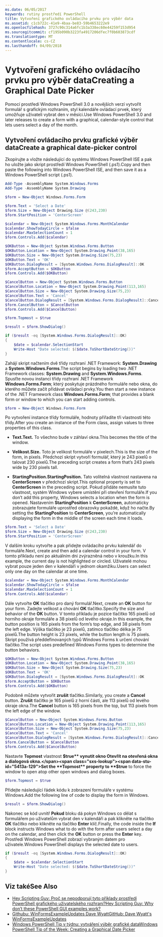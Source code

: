 ```yaml
---
ms.date: 06/05/2017
keywords: rutiny prostředí PowerShell
title: Vytvoření grafického ovládacího prvku pro výběr data
ms.assetid: c1cb722c-41e9-4baa-be83-59b4653222e9
ms.openlocfilehash: 3727c90c314a6fc1b3a338ec60e44259f153d954
ms.sourcegitcommit: cf195b090b3223fa4917206dfec7f0b603873cdf
ms.translationtype: MT
ms.contentlocale: cs-CZ
ms.lasthandoff: 04/09/2018
---
```

# <a name="creating-a-graphical-date-picker"></a><span data-ttu-id="5413a-103">Vytvoření grafického ovládacího prvku pro výběr data</span><span class="sxs-lookup"><span data-stu-id="5413a-103">Creating a Graphical Date Picker</span></span>

<span data-ttu-id="5413a-104">Pomocí prostředí Windows PowerShell 3.0 a novějších verzí vytvořit formulář s grafickým rozhraním, styl kalendáře ovládací prvek, který umožňuje uživateli vybrat den v měsíci.</span><span class="sxs-lookup"><span data-stu-id="5413a-104">Use Windows PowerShell 3.0 and later releases to create a form with a graphical, calendar-style control that lets users select a day of the month.</span></span>

## <a name="create-a-graphical-date-picker-control"></a><span data-ttu-id="5413a-105">Vytvoření ovládacího prvku grafické výběr data</span><span class="sxs-lookup"><span data-stu-id="5413a-105">Create a graphical date-picker control</span></span>

<span data-ttu-id="5413a-106">Zkopírujte a vložte následující do systému Windows PowerShell ISE a pak ho uložte jako skript prostředí Windows PowerShell (.ps1).</span><span class="sxs-lookup"><span data-stu-id="5413a-106">Copy and then paste the following into Windows PowerShell ISE, and then save it as a Windows PowerShell script (.ps1).</span></span>

```powershell
Add-Type -AssemblyName System.Windows.Forms
Add-Type -AssemblyName System.Drawing

$form = New-Object Windows.Forms.Form

$form.Text = 'Select a Date'
$form.Size = New-Object Drawing.Size @(243,230)
$form.StartPosition = 'CenterScreen'

$calendar = New-Object System.Windows.Forms.MonthCalendar
$calendar.ShowTodayCircle = $false
$calendar.MaxSelectionCount = 1
$form.Controls.Add($calendar)

$OKButton = New-Object System.Windows.Forms.Button
$OKButton.Location = New-Object System.Drawing.Point(38,165)
$OKButton.Size = New-Object System.Drawing.Size(75,23)
$OKButton.Text = 'OK'
$OKButton.DialogResult = [System.Windows.Forms.DialogResult]::OK
$form.AcceptButton = $OKButton
$form.Controls.Add($OKButton)

$CancelButton = New-Object System.Windows.Forms.Button
$CancelButton.Location = New-Object System.Drawing.Point(113,165)
$CancelButton.Size = New-Object System.Drawing.Size(75,23)
$CancelButton.Text = 'Cancel'
$CancelButton.DialogResult = [System.Windows.Forms.DialogResult]::Cancel
$form.CancelButton = $CancelButton
$form.Controls.Add($CancelButton)

$form.Topmost = $true

$result = $form.ShowDialog()

if ($result -eq [System.Windows.Forms.DialogResult]::OK)
{
    $date = $calendar.SelectionStart
    Write-Host "Date selected: $($date.ToShortDateString())"
}
```

<span data-ttu-id="5413a-107">Zahájí skript načtením dvě třídy rozhraní .NET Framework: **System.Drawing** a **System.Windows.Forms**.</span><span class="sxs-lookup"><span data-stu-id="5413a-107">The script begins by loading two .NET Framework classes: **System.Drawing** and **System.Windows.Forms**.</span></span> <span data-ttu-id="5413a-108">Spusťte novou instanci třídy rozhraní .NET Framework **Windows.Forms.Form**; který poskytuje prázdného formuláře nebo okna, do kterého můžete začít přidávat ovládací prvky.</span><span class="sxs-lookup"><span data-stu-id="5413a-108">You then start a new instance of the .NET Framework class **Windows.Forms.Form**; that provides a blank form or window to which you can start adding controls.</span></span>

```powershell
$form = New-Object Windows.Forms.Form
```

<span data-ttu-id="5413a-109">Po vytvoření instance třídy formuláře, hodnoty přiřadíte tři vlastnosti této třídy.</span><span class="sxs-lookup"><span data-stu-id="5413a-109">After you create an instance of the Form class, assign values to three properties of this class.</span></span>

- <span data-ttu-id="5413a-110">**Text.**</span><span class="sxs-lookup"><span data-stu-id="5413a-110">**Text.**</span></span> <span data-ttu-id="5413a-111">To všechno bude v záhlaví okna.</span><span class="sxs-lookup"><span data-stu-id="5413a-111">This becomes the title of the window.</span></span>

- <span data-ttu-id="5413a-112">**Velikost.**</span><span class="sxs-lookup"><span data-stu-id="5413a-112">**Size.**</span></span> <span data-ttu-id="5413a-113">Toto je velikost formuláře v pixelech.</span><span class="sxs-lookup"><span data-stu-id="5413a-113">This is the size of the form, in pixels.</span></span> <span data-ttu-id="5413a-114">Předchozí skript vytvoří formulář, který je 243 pixelů o talovat 230 pixelů.</span><span class="sxs-lookup"><span data-stu-id="5413a-114">The preceding script creates a form that’s 243 pixels wide by 230 pixels tall.</span></span>

- <span data-ttu-id="5413a-115">**StartingPosition.**</span><span class="sxs-lookup"><span data-stu-id="5413a-115">**StartingPosition.**</span></span> <span data-ttu-id="5413a-116">Tato volitelná vlastnost nastavena na **CenterScreen** v předchozí skript.</span><span class="sxs-lookup"><span data-stu-id="5413a-116">This optional property is set to **CenterScreen** in the preceding script.</span></span> <span data-ttu-id="5413a-117">Pokud přidáte nemusíte tuto vlastnost, systém Windows vybere umístění při otevření formuláře.</span><span class="sxs-lookup"><span data-stu-id="5413a-117">If you don’t add this property, Windows selects a location when the form is opened.</span></span> <span data-ttu-id="5413a-118">Nastavením **StartingPosition** k **CenterScreen**, automaticky zobrazujete formuláře uprostřed obrazovky pokaždé, když ho načte.</span><span class="sxs-lookup"><span data-stu-id="5413a-118">By setting the **StartingPosition** to **CenterScreen**, you’re automatically displaying the form in the middle of the screen each time it loads.</span></span>

```powershell
$form.Text = 'Select a Date'
$form.Size = New-Object Drawing.Size @(243,230)
$form.StartPosition = 'CenterScreen'
```

<span data-ttu-id="5413a-119">V dalším kroku vytvořte a pak přidejte ovládacího prvku kalendář do formuláře.</span><span class="sxs-lookup"><span data-stu-id="5413a-119">Next, create and then add a calendar control in your form.</span></span> <span data-ttu-id="5413a-120">V tomto příkladu není po aktuálním dni zvýrazněná nebo v kroužku.</span><span class="sxs-lookup"><span data-stu-id="5413a-120">In this example, the current day is not highlighted or circled.</span></span> <span data-ttu-id="5413a-121">Uživatelé mohou vybrat pouze jeden den v kalendáři v jednom okamžiku.</span><span class="sxs-lookup"><span data-stu-id="5413a-121">Users can select only one day on the calendar at one time.</span></span>

```powershell
$calendar = New-Object System.Windows.Forms.MonthCalendar
$calendar.ShowTodayCircle = $false
$calendar.MaxSelectionCount = 1
$form.Controls.Add($calendar)
```

<span data-ttu-id="5413a-122">Dále vytvořte **OK** tlačítko pro daný formulář.</span><span class="sxs-lookup"><span data-stu-id="5413a-122">Next, create an **OK** button for your form.</span></span> <span data-ttu-id="5413a-123">Zadejte velikost a chování **OK** tlačítko.</span><span class="sxs-lookup"><span data-stu-id="5413a-123">Specify the size and behavior of the **OK** button.</span></span> <span data-ttu-id="5413a-124">V tomto příkladu je pozice tlačítko 165 pixelů od horního okraje formuláře a 38 pixelů od levého okraje.</span><span class="sxs-lookup"><span data-stu-id="5413a-124">In this example, the button position is 165 pixels from the form’s top edge, and 38 pixels from the left edge.</span></span> <span data-ttu-id="5413a-125">Výška tlačítko je 23 pixelů, zatímco tlačítko délka je 75 pixelů.</span><span class="sxs-lookup"><span data-stu-id="5413a-125">The button height is 23 pixels, while the button length is 75 pixels.</span></span> <span data-ttu-id="5413a-126">Skript používá předdefinovaných typů Windows Forms k určení chování tlačítko.</span><span class="sxs-lookup"><span data-stu-id="5413a-126">The script uses predefined Windows Forms types to determine the button behaviors.</span></span>

```powershell
$OKButton = New-Object System.Windows.Forms.Button
$OKButton.Location = New-Object System.Drawing.Point(38,165)
$OKButton.Size = New-Object System.Drawing.Size(75,23)
$OKButton.Text = 'OK'
$OKButton.DialogResult = [System.Windows.Forms.DialogResult]::OK
$form.AcceptButton = $OKButton
$form.Controls.Add($OKButton)
```

<span data-ttu-id="5413a-127">Podobně můžete vytvořit **zrušit** tlačítko.</span><span class="sxs-lookup"><span data-stu-id="5413a-127">Similarly, you create a **Cancel** button.</span></span> <span data-ttu-id="5413a-128">**Zrušit** tlačítko je 165 pixelů z horní části, ale 113 pixelů od levého okraje okna.</span><span class="sxs-lookup"><span data-stu-id="5413a-128">The **Cancel** button is 165 pixels from the top, but 113 pixels from the left edge of the window.</span></span>

```powershell
$CancelButton = New-Object System.Windows.Forms.Button
$CancelButton.Location = New-Object System.Drawing.Point(113,165)
$CancelButton.Size = New-Object System.Drawing.Size(75,23)
$CancelButton.Text = 'Cancel'
$CancelButton.DialogResult = [System.Windows.Forms.DialogResult]::Cancel
$form.CancelButton = $CancelButton
$form.Controls.Add($CancelButton)
```

<span data-ttu-id="5413a-129">Nastavte **Topmost** vlastnost **$true** vynutit okno Otevřít na otevřená okna a dialogová okna.</span><span class="sxs-lookup"><span data-stu-id="5413a-129">Set the **Topmost** property to **$true** to force the window to open atop other open windows and dialog boxes.</span></span>

```powershell
$form.Topmost = $true
```

<span data-ttu-id="5413a-130">Přidejte následující řádek kódu k zobrazení formuláře v systému Windows.</span><span class="sxs-lookup"><span data-stu-id="5413a-130">Add the following line of code to display the form in Windows.</span></span>

```powershell
$result = $form.ShowDialog()
```

<span data-ttu-id="5413a-131">Nakonec se kód uvnitř **Pokud** bloku dá pokyn Windows co dělat s formulářem po uživatelům vybrat den v kalendáři a pak klikněte na tlačítko **OK** tlačítko nebo klikněte na tlačítko **Enter** klíč.</span><span class="sxs-lookup"><span data-stu-id="5413a-131">Finally, the code inside the **If** block instructs Windows what to do with the form after users select a day on the calendar, and then click the **OK** button or press the **Enter** key.</span></span> <span data-ttu-id="5413a-132">Prostředí Windows PowerShell zobrazí vybraným datem pro uživatele.</span><span class="sxs-lookup"><span data-stu-id="5413a-132">Windows PowerShell displays the selected date to users.</span></span>

```powershell
if ($result -eq [System.Windows.Forms.DialogResult]::OK)
{
    $date = $calendar.SelectionStart
    Write-Host "Date selected: $($date.ToShortDateString())"
}
```

## <a name="see-also"></a><span data-ttu-id="5413a-133">Viz také</span><span class="sxs-lookup"><span data-stu-id="5413a-133">See Also</span></span>

- [<span data-ttu-id="5413a-134">Hey Scripting Guy: Proč se nepodporují tyto příklady prostředí PowerShell grafického uživatelského rozhraní?</span><span class="sxs-lookup"><span data-stu-id="5413a-134">Hey Scripting Guy:  Why don’t these PowerShell GUI examples work?</span></span>](http://go.microsoft.com/fwlink/?LinkId=506644)
- [<span data-ttu-id="5413a-135">Githubu: WinFormsExampleUpdates Dave Wyatt</span><span class="sxs-lookup"><span data-stu-id="5413a-135">GitHub: Dave Wyatt's WinFormsExampleUpdates</span></span>](https://github.com/dlwyatt/WinFormsExampleUpdates)
- [<span data-ttu-id="5413a-136">Windows PowerShell Tip v týdnu: vytváření výběr grafické data</span><span class="sxs-lookup"><span data-stu-id="5413a-136">Windows PowerShell Tip of the Week:  Creating a Graphical Date Picker</span></span>](http://technet.microsoft.com/library/ff730942.aspx)